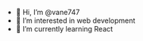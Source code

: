 - 👋 Hi, I’m @vane747
- 👀 I’m interested in web development
- 🌱 I’m currently learning React


<!---
vane747/vane747 is a ✨ special ✨ repository because its `README.md` (this file) appears on your GitHub profile.
You can click the Preview link to take a look at your changes.
--->
